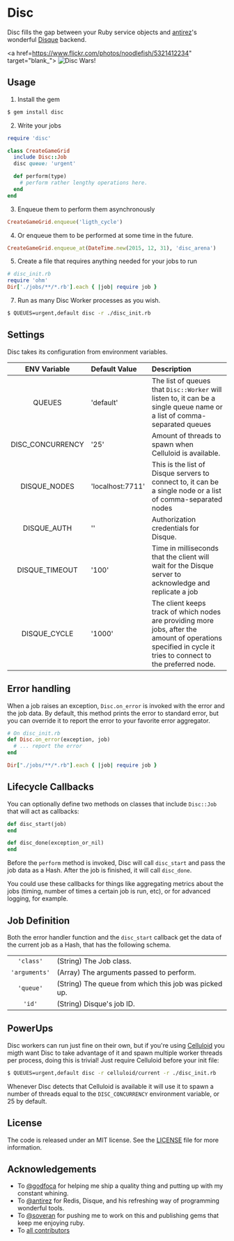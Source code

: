 # Disc

Disc fills the gap between your Ruby service objects and [antirez](http://antirez.com/)'s wonderful [Disque](https://github.com/antirez/disque) backend.

<a href=https://www.flickr.com/photos/noodlefish/5321412234" target="blank_">
![Disc Wars!](https://cloud.githubusercontent.com/assets/437/8634016/b63ee0f8-27e6-11e5-9a78-51921bd32c88.jpg)
</a>

## Usage

1.  Install the gem

  ```bash
  $ gem install disc
  ```

2. Write your jobs

  ```ruby
  require 'disc'

  class CreateGameGrid
    include Disc::Job
    disc queue: 'urgent'

    def perform(type)
      # perform rather lengthy operations here.
    end
  end
  ```

3. Enqueue them to perform them asynchronously

  ```ruby
  CreateGameGrid.enqueue('ligth_cycle')
  ```

4. Or enqueue them to be performed at some time in the future.

  ```ruby
  CreateGameGrid.enqueue_at(DateTime.new(2015, 12, 31), 'disc_arena')
  ```

5. Create a file that requires anything needed for your jobs to run

  ```ruby
# disc_init.rb
  require 'ohm'
  Dir['./jobs/**/*.rb'].each { |job| require job }
  ```

7. Run as many Disc Worker processes as you wish.

  ```bash
  $ QUEUES=urgent,default disc -r ./disc_init.rb
  ```

## Settings

Disc takes its configuration from environment variables.

| ENV Variable     |  Default Value   | Description
|:----------------:|:-----------------|:------------|
| QUEUES           | 'default'        | The list of queues that `Disc::Worker` will listen to, it can be a single queue name or a list of comma-separated queues |
| DISC_CONCURRENCY | '25'             | Amount of threads to spawn when Celluloid is available. |
| DISQUE_NODES     | 'localhost:7711' | This is the list of Disque servers to connect to, it can be a single node or a list of comma-separated nodes |
| DISQUE_AUTH      | ''               | Authorization credentials for Disque. |
| DISQUE_TIMEOUT   | '100'            | Time in milliseconds that the client will wait for the Disque server to acknowledge and replicate a job |
| DISQUE_CYCLE     | '1000'           | The client keeps track of which nodes are providing more jobs, after the amount of operations specified in cycle it tries to connect to the preferred node. |

## Error handling

When a job raises an exception, `Disc.on_error` is invoked with the error and
the job data. By default, this method prints the error to standard error, but
you can override it to report the error to your favorite error aggregator.

``` ruby
# On disc_init.rb
def Disc.on_error(exception, job)
  # ... report the error
end

Dir["./jobs/**/*.rb"].each { |job| require job }
```

## Lifecycle Callbacks

You can optionally define two methods on classes that include `Disc::Job` that
will act as callbacks:

``` ruby
def disc_start(job)
end

def disc_done(exception_or_nil)
end
```

Before the `perform` method is invoked, Disc will call `disc_start` and pass the
job data as a Hash. After the job is finished, it will call `disc_done`.

You could use these callbacks for things like aggregating metrics about the jobs
(timing, number of times a certain job is run, etc), or for advanced logging,
for example.

## Job Definition

Both the error handler function and the `disc_start` callback get the data of
the current job as a Hash, that has the following schema.

|               |                                                       |
|:-------------:|:------------------------------------------------------|
| `'class'`     | (String) The Job class.                               |
| `'arguments'` | (Array) The arguments passed to perform.              |
| `'queue'`     | (String) The queue from which this job was picked up. |
| `'id'`        | (String) Disque's job ID.                             |

## PowerUps

Disc workers can run just fine on their own, but if you're using
[Celluloid](https://github.com/celluloid/celluloid) you migth want Disc to take
advantage of it and spawn multiple worker threads per process, doing this is
trivial! Just require Celluloid before your init file:

```bash
$ QUEUES=urgent,default disc -r celluloid/current -r ./disc_init.rb
```

Whenever Disc detects that Celluloid is available it will use it to  spawn a
number of threads equal to the `DISC_CONCURRENCY` environment variable, or 25 by
default.

## License

The code is released under an MIT license. See the [LICENSE](./LICENSE) file for
more information.

## Acknowledgements

* To [@godfoca](https://github.com/godfoca) for helping me ship a quality thing and putting up with my constant whining.
* To [@antirez](https://github,com/antirez) for Redis, Disque, and his refreshing way of programming wonderful tools.
* To [@soveran](https://github.com/soveran) for pushing me to work on this and publishing gems that keep me enjoying ruby.
* To [all contributors](https://github.com/pote/disc/graphs/contributors)
